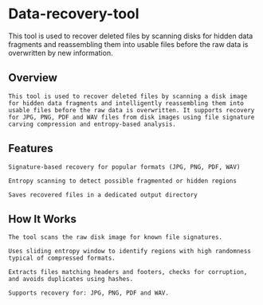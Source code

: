 # Data-recovery-tool
This tool is used to recover deleted files by scanning disks for hidden data fragments and reassembling them into usable files before the raw data is overwritten by new information.

## Overview


    This tool is used to recover deleted files by scanning a disk image for hidden data fragments and intelligently reassembling them into usable files before the raw data is overwritten. It supports recovery for JPG, PNG, PDF and WAV files from disk images using file signature carving compression and entropy-based analysis.

## Features

    Signature-based recovery for popular formats (JPG, PNG, PDF, WAV)

    Entropy scanning to detect possible fragmented or hidden regions

    Saves recovered files in a dedicated output directory
    

## How It Works

    The tool scans the raw disk image for known file signatures.

    Uses sliding entropy window to identify regions with high randomness typical of compressed formats.

    Extracts files matching headers and footers, checks for corruption, and avoids duplicates using hashes.

    Supports recovery for: JPG, PNG, PDF and WAV.



